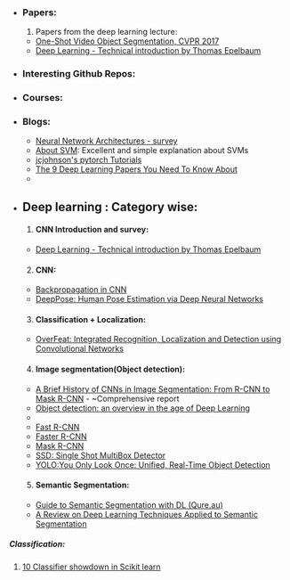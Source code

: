 * ### Papers:
  1. Papers from the deep learning lecture:
    - [One-Shot Video Object Segmentation, CVPR 2017](http://openaccess.thecvf.com/content_cvpr_2017/papers/Caelles_One-Shot_Video_Object_CVPR_2017_paper.pdf)
    - [Deep Learning - Technical introduction by Thomas Epelbaum](https://arxiv.org/pdf/1709.01412.pdf)
     
* ### Interesting Github Repos:

* ### Courses:

* ### Blogs:
  - [Neural Network Architectures - survey](https://towardsdatascience.com/neural-network-architectures-156e5bad51ba)
  - [About SVM](https://sadanand-singh.github.io/posts/svmmodels/): Excellent and simple explanation about SVMs
  - [jcjohnson's pytorch Tutorials](https://github.com/jcjohnson/pytorch-examples)
  - [The 9 Deep Learning Papers You Need To Know About](https://adeshpande3.github.io/adeshpande3.github.io/The-9-Deep-Learning-Papers-You-Need-To-Know-About.html)
  - 

* ## Deep learning : Category wise:
  1. #### CNN Introduction and survey:
  	- [Deep Learning - Technical introduction by Thomas Epelbaum](https://arxiv.org/pdf/1709.01412.pdf)

  2. #### CNN:
  	- [Backpropagation in CNN](http://www.jefkine.com/general/2016/09/05/backpropagation-in-convolutional-neural-networks/)
  	- [DeepPose: Human Pose Estimation via Deep Neural Networks](https://arxiv.org/pdf/1312.4659.pdf)

  3. #### Classification + Localization:
  	- [OverFeat: Integrated Recognition, Localization and Detection using Convolutional Networks](https://arxiv.org/pdf/1312.6229.pdf)

  4. #### Image segmentation(Object detection):
  	- [A Brief History of CNNs in Image Segmentation: From R-CNN to Mask R-CNN](https://blog.athelas.com/a-brief-history-of-cnns-in-image-segmentation-from-r-cnn-to-mask-r-cnn-34ea83205de4) - ~Comprehensive report
  	- [Object detection: an overview in the age of Deep Learning](https://tryolabs.com/blog/2017/08/30/object-detection-an-overview-in-the-age-of-deep-learning/)
  	- [R-CNN]: (https://arxiv.org/abs/1311.2524)w
  	- [Fast R-CNN](https://arxiv.org/abs/1504.08083)
  	- [Faster R-CNN](https://arxiv.org/abs/1506.01497)
  	- [Mask R-CNN](https://arxiv.org/abs/1703.06870)
  	- [SSD: Single Shot MultiBox Detector](https://arxiv.org/pdf/1512.02325.pdf)
  	- [YOLO:You Only Look Once: Unified, Real-Time Object Detection](https://arxiv.org/pdf/1506.02640.pdf)

  5. #### Semantic Segmentation:
  	- [Guide to Semantic Segmentation with DL (Qure.au)](http://blog.qure.ai/notes/semantic-segmentation-deep-learning-review)
  	- [A Review on Deep Learning Techniques Applied to Semantic Segmentation](https://arxiv.org/pdf/1704.06857.pdf)

##### Classification:
1. [10 Classifier showdown in Scikit learn](https://www.kaggle.com/jeffd23/10-classifier-showdown-in-scikit-learn)




